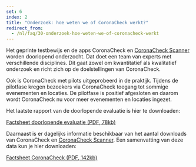 ```yaml
---
set: 6
index: 2
title: "Onderzoek: hoe weten we of CoronaCheck werkt?"
redirect_from: 
  - /nl/faq/30-onderzoek-hoe-weten-we-of-coronacheck-werkt
---
```

Het geprinte testbewijs en de apps CoronaCheck en [CoronaCheck Scanner](/scanner) worden doorlopend onderzocht. Dat doet een team van experts met verschillende disciplines. Dit gaat zowel om kwantitatief als kwalitatief onderzoek en richt zich op de doelstellingen van CoronaCheck.

Ook is CoronaCheck met pilots uitgeprobeerd in de praktijk. Tijdens de pilotfase kregen bezoekers via CoronaCheck toegang tot sommige evenementen en locaties. De pilotfase is positief afgesloten en daarom wordt CoronaCheck nu voor meer evenementen en locaties ingezet.

Het laatste rapport van de doorlopende evaluatie is hier te downloaden:

<a href="/media/Factsheet_doorlopende_evaluatie.pdf" rel="noopener noreferrer" target="_blank">Factsheet doorlopende evaluatie (PDF, 78kb)</a>

Daarnaast is er dagelijks informatie beschikbaar van het aantal downloads van CoronaCheck en [CoronaCheck Scanner](/scanner). Een samenvatting van deze data kun je hier downloaden:

<a href="/media/Factsheet_CoronaCheck_latest.pdf" rel="noopener noreferrer" target="_blank">Factsheet CoronaCheck (PDF, 142kb)</a>
